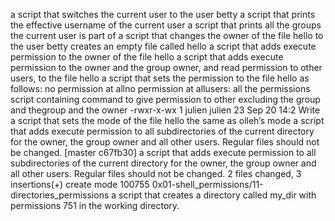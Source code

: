  a script that switches the current user to the user betty
 a script that prints the effective username of the current user
a script that prints all the groups the current user is part of
 a script that changes the owner of the file hello to the user betty
creates an empty file called hello
 a script that adds execute permission to the owner of the file hello
 a script that adds execute permission to the owner and the group owner, and read permission to other users, to the file hello
 a script that sets the permission to the file hello as follows: no permission at allno permission at allusers: all the permissions
script containing command to give permission to other excluding the group and thegroup and the owner
-rwxr-x-wx 1 julien julien 23 Sep 20 14:2
Write a script that sets the mode of the file hello the same as olleh’s mode
a script that adds execute permission to all subdirectories of the current directory for the owner, the group owner and all other users. Regular files should not be changed.
[master c67fb30] a script that adds execute permission to all subdirectories of the current directory for the owner, the group owner and all other users. Regular files should not be changed.
 2 files changed, 3 insertions(+)
 create mode 100755 0x01-shell_permissions/11-directories_permissions
a script that creates a directory called my_dir with permissions 751 in the working directory.
